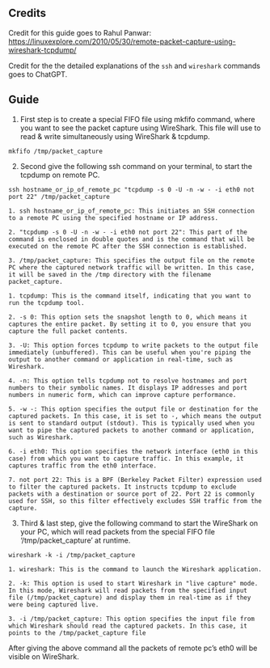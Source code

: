 ## Credits

Credit for this guide goes to Rahul Panwar: https://linuxexplore.com/2010/05/30/remote-packet-capture-using-wireshark-tcpdump/

Credit for the the detailed explanations of the `ssh` and `wireshark` commands goes to ChatGPT.

## Guide

1. First step is to create a special FIFO file using mkfifo command, where you want to see the packet capture using WireShark. This file will use to read & write simultaneously using WireShark & tcpdump.

```
mkfifo /tmp/packet_capture
```

2. Second give the following ssh command on your terminal, to start the tcpdump on remote PC.

```
ssh hostname_or_ip_of_remote_pc "tcpdump -s 0 -U -n -w - -i eth0 not port 22" /tmp/packet_capture
```

```
1. ssh hostname_or_ip_of_remote_pc: This initiates an SSH connection to a remote PC using the specified hostname or IP address.

2. "tcpdump -s 0 -U -n -w - -i eth0 not port 22": This part of the command is enclosed in double quotes and is the command that will be executed on the remote PC after the SSH connection is established.

3. /tmp/packet_capture: This specifies the output file on the remote PC where the captured network traffic will be written. In this case, it will be saved in the /tmp directory with the filename packet_capture.
```

```
1. tcpdump: This is the command itself, indicating that you want to run the tcpdump tool.

2. -s 0: This option sets the snapshot length to 0, which means it captures the entire packet. By setting it to 0, you ensure that you capture the full packet contents.

3. -U: This option forces tcpdump to write packets to the output file immediately (unbuffered). This can be useful when you're piping the output to another command or application in real-time, such as Wireshark.

4. -n: This option tells tcpdump not to resolve hostnames and port numbers to their symbolic names. It displays IP addresses and port numbers in numeric form, which can improve capture performance.

5. -w -: This option specifies the output file or destination for the captured packets. In this case, it is set to -, which means the output is sent to standard output (stdout). This is typically used when you want to pipe the captured packets to another command or application, such as Wireshark.

6. -i eth0: This option specifies the network interface (eth0 in this case) from which you want to capture traffic. In this example, it captures traffic from the eth0 interface.

7. not port 22: This is a BPF (Berkeley Packet Filter) expression used to filter the captured packets. It instructs tcpdump to exclude packets with a destination or source port of 22. Port 22 is commonly used for SSH, so this filter effectively excludes SSH traffic from the capture.
```

3. Third & last step, give the following command to start the WireShark on your PC, which will read packets from the special FIFO file ‘/tmp/packet_capture’ at runtime.

```
wireshark -k -i /tmp/packet_capture
```

```
1. wireshark: This is the command to launch the Wireshark application.

2. -k: This option is used to start Wireshark in "live capture" mode. In this mode, Wireshark will read packets from the specified input file (/tmp/packet_capture) and display them in real-time as if they were being captured live.

3. -i /tmp/packet_capture: This option specifies the input file from which Wireshark should read the captured packets. In this case, it points to the /tmp/packet_capture file
```

After giving the above command all the packets of remote pc’s eth0 will be visible on WireShark.

